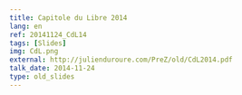 ```yaml
---
title: Capitole du Libre 2014
lang: en
ref: 20141124_CdL14
tags: [Slides]
img: CdL.png
external: http://julienduroure.com/PreZ/old/CdL2014.pdf
talk_date: 2014-11-24
type: old_slides
---
```

